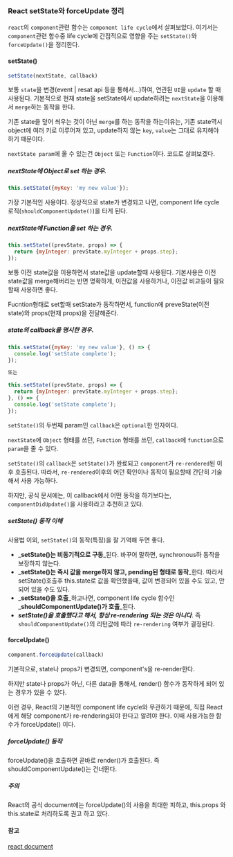 ### React setState와 forceUpdate 정리

`react`의 `component`관련 함수는 `component life cycle`에서 살펴보았다. 여기서는 `component`관련 함수중 life cycle에 간접적으로 영향을 주는 `setState()`와 `forceUpdate()`을 정리한다.

#### setState\(\)

```js
setState(nextState, callback)
```

보통 `state`을 변경\(event \| resat api 등을 통해서...\)하여, 연관된 `UI`을 `update` 할 때 사용된다. 기본적으로 현재 state을 setState에서 update하려는 `nextState`을 이용해서 `merge`하는 동작을 한다.

기존 state을 덮어 씌우는 것이 아닌 `merge`를 하는 동작을 하는이유는, 기존 state역시 object에 여러 키로 이루어져 있고, update하지 않는 `key`, `value`는 그대로 유지해야 하기 때문이다.

`nextState param`에 올 수 있는건 `Object` 또는 `Function`이다. 코드로 살펴보겠다.

##### nextState에 Object로 set 하는 경우.

```js
this.setState({myKey: 'my new value'});
```

가장 기본적인 사용이다. 정상적으로 state가 변경되고 나면, component life cycle 로직\(`shouldComponentUpdate()`\)을 타게 된다.

##### nextState에 Function을 set 하는 경우.

```js
this.setState((prevState, props) => {
  return {myInteger: prevState.myInteger + props.step};
});
```

보통 이전 state값을 이용하면서 state값을 update할때 사용된다. 기본사용은 이전 state값을 merge해버리는 반면 명확하게, 이전값을 사용하거나, 이전값 비교등이 필요할때 사용하면 좋다.

Fucntion형태로 set할때 setState가 동작하면서, function에 preveState\(이전 state\)와 props\(현재 props\)을 전달해준다.

##### state의 callback을 명시한 경우.

```js
this.setState({myKey: 'my new value'}, () => {
  console.log('setState complete');
});

또는

this.setState((prevState, props) => {
  return {myInteger: prevState.myInteger + props.step};
}, () => {
  console.log('setState complete');
});
```

`setState()`의 두번째 param인 `callback`은 `optional`한 인자이다.

`nextState`에 `Object` 형태를 쓰던, `Function` 형태를 쓰던, `callback`에 `function`으로 `param`을 줄 수 있다.

`setState()`의 `callback`은 `setState()`가 완료되고 `component`가 `re-rendered`된 이후 호출된다. 따라서, `re-rendered`이후의 어던 확인이나 동작이 필요할때 간단히 기술해서 사용 가능하다.

하지만, 공식 문서에는, 이 callback에서 어떤 동작을 하기보다는, `componentDidUpdate()`을 사용하라고 추천하고 있다.

##### setState\(\) 동작 이해

사용법 이외, `setState()`의 동작\(특징\)을 잘 기억해 두면 좋다.

* _**setState\(\)는 비동기적으로 구동**_된다. 바꾸어 말하면, synchronous하 동작을 보장하지 않는다.
* _**setState\(\)는 즉시 값을 merge하지 않고, pending된 형태로 동작**_한다. 따라서 setState\(\)호출후 this.state로 값을 확인했을때, 값이 변경되어 있을 수도 있고, 안되어 있을 수도 있다.
* _**setState\(\)을 호출**_하고나면, component life cycle 함수인 _**shouldComponentUpdate\(\)가 호출**_된다.
* _**setState\(\)을 호출했다고 해서, 항상 re-rendering 되는 것은 아니다**_. 즉 `shouldComponentUpdate()`의 리턴값에 따라 `re-rendering` 여부가 결정된다.

#### forceUpdate\(\)

```js
component.forceUpdate(callback)
```

기본적으로, state나 props가 변경되면, component's을 re-render한다. 

하지만 state나 props가 아닌, 다른 data을 통해서, render\(\) 함수가 동작하게 되어 있는 경우가 있을 수 있다. 

이런 경우, React의 기본적인 component life cycle와 무관하기 때문에, 직접 React에게 해당 component가 re-rendering되야 한다고 알려야 한다. 이때 사용가능한 함수가 forceUpdate\(\) 이다.

##### forceUpdate\(\) 동작

forceUpdate\(\)을 호출하면 곧바로 render\(\)가 호출된다. 즉 shouldComponentUpdate\(\)는 건너뛴다.

##### 주의

React의 공식 document에는 forceUpdate\(\)의 사용을 최대한 피하고, this.props 와 this.state로 처리하도록 권고 하고 있다.



#### 참고

[react document](https://facebook.github.io/react/docs/react-component.html)


